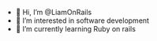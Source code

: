 - 👋 Hi, I’m @LiamOnRails
- 👀 I’m interested in software development 
- 🌱 I’m currently learning Ruby on rails
